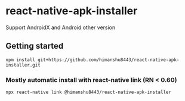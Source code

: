 # react-native-apk-installer

Support AndroidX and Android other version

## Getting started

``` 
npm install git+https://github.com/himanshu8443/react-native-apk-installer.git
```

### Mostly automatic install with react-native link (RN < 0.60)

```
npx react-native link @himanshu8443/react-native-apk-installer
```
